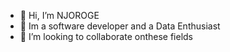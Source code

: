 - 👋 Hi, I’m NJOROGE
- 👀 Im a software developer and a Data Enthusiast
- 💞️ I’m looking to collaborate onthese fields

<!---
 is a ✨ special ✨ repository because its `README.md` (this file) appears on your GitHub profile.
You can click the Preview link to take a look at your changes.
--->
